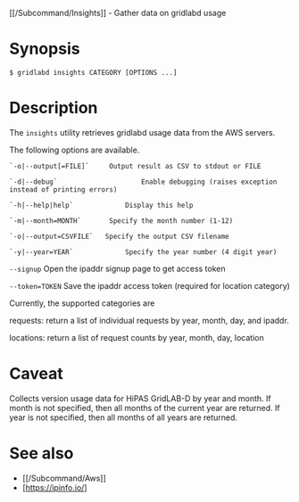 [[/Subcommand/Insights]] - Gather data on gridlabd usage

# Synopsis

	$ gridlabd insights CATEGORY [OPTIONS ...]

# Description

The `insights` utility retrieves gridlabd usage data from the AWS servers.

The following options are available.

	`-o|--output[=FILE]`	 Output result as CSV to stdout or FILE

	`-d|--debug`					 Enable debugging (raises exception instead of printing errors)

	`-h|--help|help`			 Display this help

	`-m|--month=MONTH`		 Specify the month number (1-12)

	`-o|--output=CSVFILE`	Specify the output CSV filename

	`-y|--year=YEAR`			 Specify the year number (4 digit year)

  `--signup`						 Open the ipaddr signup page to get access token

  `--token=TOKEN`				 Save the ipaddr access token (required for location category)

Currently, the supported categories are

  requests: return a list of individual requests by year, month, day, and ipaddr.

  locations: return a list of request counts by year, month, day, location

# Caveat

Collects version usage data for HiPAS GridLAB-D by year and month.  If month
is not specified, then all months of the current year are returned. If year
is not specified, then all months of all years are returned.

# See also

* [[/Subcommand/Aws]]
* [https://ipinfo.io/]
